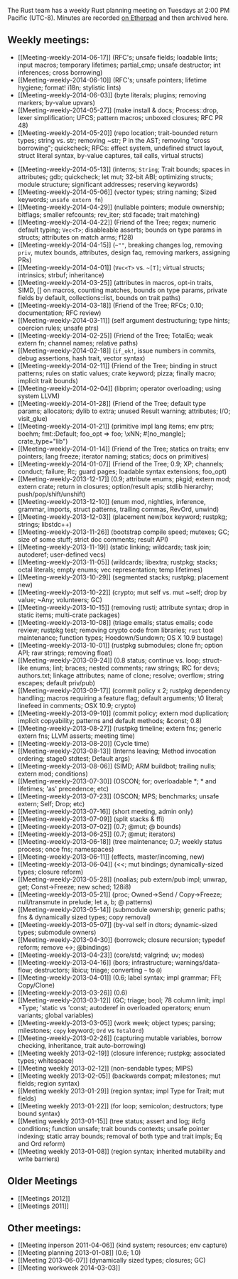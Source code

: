 The Rust team has a weekly Rust planning meeting on Tuesdays at 2:00 PM Pacific (UTC-8). Minutes are recorded [on Etherpad](https://etherpad.mozilla.org/Rust-meeting-weekly) and then archived here.

## Weekly meetings:
- [[Meeting-weekly-2014-06-17]] (RFC's; unsafe fields; loadable lints; input macros; temporary lifetimes; partial_cmp; unsafe destructor; int inferences; cross borrowing)
- [[Meeting-weekly-2014-06-10]] (RFC's; unsafe pointers; lifetime hygiene; format! i18n; stylistic lints)
- [[Meeting-weekly-2014-06-03]] (byte literals; plugins; removing markers; by-value upvars)
- [[Meeting-weekly-2014-05-27]] (make install & docs; Process::drop, lexer simplification; UFCS; pattern macros; unboxed closures; RFC PR 48)
- [[Meeting-weekly-2014-05-20]] (repo location; trait-bounded return types; string vs. str; removing ~str; P in the AST; removing "cross borrowing"; quickcheck; RFCs: effect system, undefined struct layout, struct literal syntax, by-value captures, tail calls, virtual structs)
* [[Meeting-weekly-2014-05-13]] (interns; `String`; Trait bounds; spaces in attributes; gdb; quickcheck; let mut; 32-bit ABI; optimizing structs; module structure; significant addresses; reserving keywords)
* [[Meeting-weekly-2014-05-06]] (vector types; string naming; Sized keywords; `unsafe extern fn`)
* [[Meeting-weekly-2014-04-29]] (nullable pointers; module ownership; bitflags; smaller refcounts; rev_iter; std facade; trait matching)
* [[Meeting-weekly-2014-04-22]] (Friend of the Tree; regex; numeric default typing; `Vec<T>`; disableable asserts; bounds on type params in structs; attributes on match arms; f128)
* [[Meeting-weekly-2014-04-15]] (`~""`, breaking changes log, removing `priv`, mutex bounds, attributes, design faq, removing markers, assigning PRs)
* [[Meeting-weekly-2014-04-01]] (`Vec<T>` vs. `~[T]`; virtual structs; intrinsics; strbuf; inheritance)
* [[Meeting-weekly-2014-03-25]] (attributes in macros, opt-in traits, SIMD, [] on macros, counting matches, bounds on type params, private fields by default, collections::list, bounds on trait paths)
* [[Meeting-weekly-2014-03-18]] (Friend of the Tree; RFCs; 0.10; documentation; RFC review)
* [[Meeting-weekly-2014-03-11]] (self argument destructuring; type hints; coercion rules; unsafe ptrs)
* [[Meeting-weekly-2014-02-25]] (Friend of the Tree; TotalEq; weak extern fn; channel names; relative paths)
* [[Meeting-weekly-2014-02-18]] (`if_ok!`, issue numbers in commits, debug assertions, hash trait, vector syntax)
* [[Meeting-weekly-2014-02-11]] (Friend of the Tree; binding in struct patterns; rules on static values; crate keyword; pizza; finally macro; implicit trait bounds)
* [[Meeting-weekly-2014-02-04]] (libprim; operator overloading; using system LLVM)
* [[Meeting-weekly-2014-01-28]] (Friend of the Tree; default type params; allocators; dylib to extra; unused Result warning; attributes; I/O; visit_glue)
* [[Meeting-weekly-2014-01-21]] (primitive impl lang items; env ptrs; boehm; fmt::Default; foo_opt => foo; \xNN; #[no_mangle]; crate_type="lib")
* [[Meeting-weekly-2014-01-14]] (Friend of the Tree; statics on traits; env pointers; lang freeze; iterator naming; statics; docs on primitives)
* [[Meeting-weekly-2014-01-07]] (Friend of the Tree; 0.9; XP; channels; conduct; failure; Rc; guard pages; loadable syntax extensions; foo_opt)
* [[Meeting-weekly-2013-12-17]] (0.9; attribute enums; pkgid; extern mod; extern crate; return in closures; option/result apis; stdlib hierarchy; push/pop/shift/unshift)
* [[Meeting-weekly-2013-12-10]] (enum mod, nightlies, inference, grammar, imports, struct patterns, trailing commas, RevOrd, unwind)
* [[Meeting-weekly-2013-12-03]] (placement new/box keyword; rustpkg; strings; libstdc++)
* [[Meeting-weekly-2013-11-26]] (bootstrap compile speed; mutexes; GC; size of some stuff; strict doc comments; result API)
* [[Meeting-weekly-2013-11-19]] (static linking; wildcards; task join; autoderef; user-defined vecs)
* [[Meeting-weekly-2013-11-05]] (wildcards; libextra; rustpkg; stacks; octal literals; empty enums; vec representation; temp lifetimes)
* [[Meeting-weekly-2013-10-29]] (segmented stacks; rustpkg; placement new)
* [[Meeting-weekly-2013-10-22]] (crypto; mut self vs. mut ~self; drop by value; ~Any; volunteers; GC)
* [[Meeting-weekly-2013-10-15]] (removing rusti; attribute syntax; drop in static items; multi-crate packages)
* [[Meeting-weekly-2013-10-08]] (triage emails; status emails; code review; rustpkg test; removing crypto code from libraries; `rust` tool maintenance; function types; Hoedown/Sundown; OS X 10.9 bustage)
* [[Meeting-weekly-2013-10-01]] (rustpkg submodules; clone fn; option API; raw strings; removing float)
* [[Meeting-weekly-2013-09-24]] (0.8 status; continue vs. loop; struct-like enums; lint; braces; nested comments; raw strings; IRC for devs; authors.txt; linkage attributes; name of clone; resolve; overflow; string escapes; default priv/pub)
* [[Meeting-weekly-2013-09-17]] (commit policy x 2; rustpkg dependency handling; macros requiring a feature flag; default arguments; \0 literal; linefeed in comments; OSX 10.9; crypto)
* [[Meeting-weekly-2013-09-10]] (commit policy; extern mod duplication; implicit copyability; patterns and default methods; &const; 0.8)
* [[Meeting-weekly-2013-08-27]] (rustpkg timeline; extern fns; generic extern fns; LLVM asserts; meeting time)
* [[Meeting-weekly-2013-08-20]] (Cycle time)
* [[Meeting-weekly-2013-08-13]] (Interns leaving; Method invocation ordering; stage0 stdtest; Default args)
* [[Meeting-weekly-2013-08-06]] (SIMD; ARM buildbot; trailing nulls; extern mod; conditions)
* [[Meeting-weekly-2013-07-30]] (OSCON; for; overloadable *; * and lifetimes; 'as' precedence; etc)
* [[Meeting-weekly-2013-07-23]] (OSCON; MPS; benchmarks; unsafe extern; Self; Drop; etc)
* [[Meeting-weekly-2013-07-16]] (short meeting, admin only)
* [[Meeting-weekly-2013-07-09]] (split stacks & ffi)
* [[Meeting-weekly-2013-07-02]] (0.7; @mut; @ bounds)
* [[Meeting-weekly-2013-06-25]] (0.7; @mut; iterators)
* [[Meeting-weekly-2013-06-18]] (tree maintenance; 0.7; weekly status process; once fns; namespaces)
* [[Meeting-weekly-2013-06-11]] (effects, master/incoming, new)
* [[Meeting-weekly-2013-06-04]] (<<; mut bindings; dynamically-sized types; closure reform)
* [[Meeting-weekly-2013-05-28]] (noalias; pub extern/pub impl; unwrap, get; Const->Freeze; new sched; 128i8)
* [[Meeting-weekly-2013-05-21]] (proc; Owned->Send / Copy->Freeze; null/transmute in prelude; let a, b; @ patterns)
* [[Meeting-weekly-2013-05-14]] (submodule ownership; generic paths; fns & dynamically sized types; copy removal)
* [[Meeting-weekly-2013-05-07]] (by-val self in dtors; dynamic-sized types; submodule owners)
* [[Meeting-weekly-2013-04-30]] (borrowck; closure recursion; typedef reform; remove <->; @bindings)
* [[Meeting-weekly-2013-04-23]] (core/std; valgrind; uv; modes)
* [[Meeting-weekly-2013-04-16]] (bors; infrastructure; warnings/data-flow; destructors; libicu; triage; converting `~` to `@`)
* [[Meeting-weekly-2013-04-01]] (0.6; label syntax; impl grammar; FFI; Copy/Clone)  
* [[Meeting-weekly-2013-03-26]] (0.6)
* [[Meeting-weekly-2013-03-12]] (GC; triage; bool; 78 column limit; impl *Type; 'static vs 'const; autoderef in overloaded operators; enum variants; global variables)
* [[Meeting-weekly-2013-03-05]] (work week; object types; parsing; milestones; `copy` keyword; `Ord` vs `TotalOrd`)
* [[Meeting-weekly-2013-02-26]] (capturing mutable variables, borrow checking, inheritance, trait auto-borrowing)
* [[Meeting weekly 2013-02-19]] (closure inference; rustpkg; associated types; whitespace)
* [[Meeting weekly 2013-02-12]] (non-sendable types; MIPS)
* [[Meeting weekly 2013-02-05]] (backwards compat; milestones; mut fields; region syntax)
* [[Meeting weekly 2013-01-29]] (region syntax; impl Type for Trait; mut fields)
* [[Meeting weekly 2013-01-22]] (for loop; semicolon; destructors; type bound syntax)
* [[Meeting weekly 2013-01-15]] (tree status; assert and log; #cfg conditions; function unsafe; trait bounds contexts; unsafe pointer indexing; static array bounds; removal of both type and trait impls; Eq and Ord reform)
* [[Meeting weekly 2013-01-08]] (region syntax; inherited mutability and write barriers)

## Older Meetings

* [[Meetings 2012]]
* [[Meetings 2011]]

## Other meetings:

* [[Meeting inperson 2011-04-06]] (kind system; resources; env capture)
* [[Meeting planning 2013-01-08]] (0.6; 1.0)
* [[Meeting 2013-06-07]] (dynamically sized types; closures; GC)
* [[Meeting workweek 2014-03-03]]

